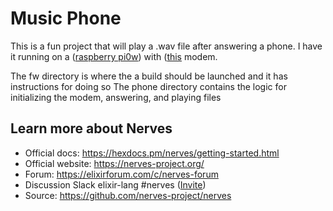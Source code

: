 # Music Phone

This is a fun project that will play a .wav file after answering a phone.
I have it running on a ([raspberry pi0w](https://www.raspberrypi.org/products/raspberry-pi-zero-w/)) 
with ([this](https://www.amazon.com/gp/product/B076CPX4NN) modem.

The fw directory is where the a build should be launched and it has instructions for doing so
The phone directory contains the logic for initializing the modem, answering, and playing files

## Learn more about Nerves

  * Official docs: https://hexdocs.pm/nerves/getting-started.html
  * Official website: https://nerves-project.org/
  * Forum: https://elixirforum.com/c/nerves-forum
  * Discussion Slack elixir-lang #nerves ([Invite](https://elixir-slackin.herokuapp.com/))
  * Source: https://github.com/nerves-project/nerves
